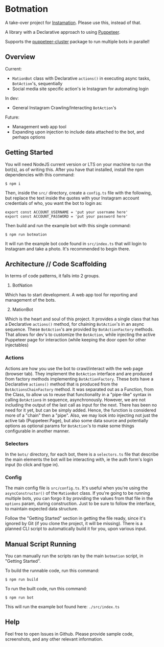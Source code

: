 # Botmation

A take-over project for [Instamation](https://github.com/mrWh1te/Instamation). Please use this, instead of that.

A library with a Declarative approach to using [Puppeteer](https://github.com/puppeteer/puppeteer).

Supports the [puppeteer-cluster](https://github.com/thomasdondorf/puppeteer-cluster) package to run multiple bots in parallel!

## Overview

Current:
 - `MationBot` class with Declarative `actions()` in executing async tasks, `BotAction`'s, sequentially
 - Social media site specific action's ie Instagram for automating login

In dev:
  - General Instagram Crawling/Interacting `BotAction`'s

Future:
 - Management web app tool
 - Expanding upon injection to include data attached to the bot, and perhaps options

## Getting Started

You will need NodeJS current version or LTS on your machine to run the bot(s), as of writing this. After you have that installed, install the npm dependencies with this command:

```
$ npm i
```

Then, inside the `src/` directory, create a `config.ts` file with the following, but replace the text inside the quotes with your Instagram account credentials of who, you want the bot to login as:
```
export const ACCOUNT_USERNAME = 'put your username here'
export const ACCOUNT_PASSWORD = 'put your password here'
```

Then build and run the example bot with this single command:
```
$ npm run botmation
```

It will run the example bot code found in `src/index.ts` that will login to Instagram and take a photo. It's recommended to begin there.

## Architecture // Code Scaffolding

In terms of code patterns, it falls into 2 groups.

1) BotNation

Which has to start development. A web app tool for reporting and management of the bots.

2) MationBot

Which is the heart and soul of this project. It provides a single class that has a Declarative `actions()` method, for chaining `BotAction`'s in an async sequence. These `BotAction`'s are provided by `BotActionFactory` methods. That allows for dev's to customize the `BotAction`, while injecting the active Puppeteer page for interaction (while keeping the door open for other injectables)

### Actions

Actions are how you use the bot to crawl/interact with the web page (browser tab). They implement the `BotAction` interface and are produced from factory methods implementing `BotActionFactory`. These bots have a Declarative `actions()` method that is produced from the `BotActionsChainFactory` method. It was separated out as a Function, from the Class, to allow us to reuse that functionality in a "pipe-like" syntax in calling `BotAction`s in sequence, asynchronously. However, we are not including the output of the last call as input for the next. There has been no need for it yet, but can be simply added. Hence, the function is considered more of a "chain" then a "pipe". Also, we may look into injecting not just the active tab (Puppeteer.Page), but also some data source and potentially options as optional params for `BotAction`'s to make some things configurable in another manner.

### Selectors

In the `bots/` directory, for each bot, there is a `selectors.ts` file that describe the main elements the bot will be interacting with, ie the auth form's login input (to click and type in).

### Config

The main config file is `src/config.ts`. It's useful when you're using the `asyncConstructor()` of the `MationBot` class. If you're going to be running multiple bots, you can forgo it by providing the values from that file in the `options` param, during construction. Just to be sure to follow the interface, to maintain expected data structure. 

Follow the "Getting Started" section in getting the file ready, since it's ignored by Git (if you clone the project, it will be missing). There is a planned CLI script to automatically build it for you, upon various input.

## Manual Script Running

You can manually run the scripts ran by the main `botmation` script, in "Getting Started".

To build the runnable code, run this command:
```
$ npm run build
```

To run the built code, run this command:
```
$ npm run bot
```

This will run the example bot found here: `./src/index.ts`

## Help

Feel free to open Issues in Github. Please provide sample code, screenshots, and any other relevant information.
